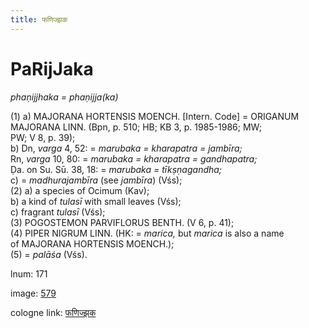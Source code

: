 ```yaml
---
title: फणिज्झक
---
```


# PaRijJaka

<i>phaṇijjhaka = phaṇijja(ka)</i>  <div n="P" />(1) a) <bot>MAJORANA HORTENSIS MOENCH.</bot> [Intern. Code] = <bot>ORIGANUM <div n="lb" />MAJORANA LINN.</bot> (Bpn, p. 510; HB; KB 3, p. 1985-1986; MW; <div n="lb" />PW; V 8, p. 39); <div n="lb" />b) Dn, <i>varga</i> 4, 52: = <i>marubaka = kharapatra = jambīra;</i> <div n="lb" />Rn, <i>varga</i> 10, 80: = <i>marubaka = kharapatra = gandhapatra;</i> <div n="lb" />Ḍa. on Su. Sū. 38, 18: = <i>marubaka = tīkṣṇagandha;</i> <div n="lb" />c) = <i>madhurajambīra</i> (see <i>jambīra</i>) (Vśs); <div n="P" />(2) a) a species of Ocimum (Kav); <div n="lb" />b) a kind of <i>tulasī</i> with small leaves (Vśs); <div n="lb" />c) fragrant <i>tulasī</i> (Vśs); <div n="P" />(3) <bot>POGOSTEMON PARVIFLORUS BENTH.</bot> (V 6, p. 41); <div n="P" />(4) <bot>PIPER NIGRUM LINN.</bot> (HK: = <i>marica,</i> but <i>marica</i> is also a name <div n="lb" />of <bot>MAJORANA HORTENSIS MOENCH.</bot>); <div n="P" />(5) = <i>palāśa</i> (Vśs).

lnum: 171

image: [579](https://www.sanskrit-lexicon.uni-koeln.de/scans/csl-apidev/servepdf.php?dict=snp&page=579)

cologne link: [फणिज्झक](https://sanskrit-lexicon.uni-koeln.de/scans/csl-apidev/getword.php?dict=snp&key=फणिज्झक)

